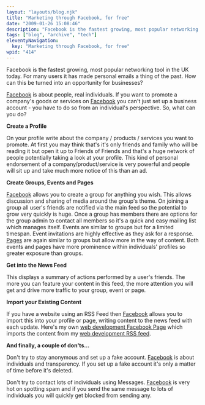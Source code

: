 ```yaml
---
layout: "layouts/blog.njk"
title: "Marketing through Facebook, for free"
date: "2009-01-26 15:08:46"
description: "Facebook is the fastest growing, most popular networking tool in the UK today"
tags: ["blog", "archive", "tech"]
eleventyNavigation:
  key: "Marketing through Facebook, for free"
wpid: "414"
---
```


Facebook is the fastest growing, most popular networking tool in the UK today. For many users it has made personal emails a thing of the past. How can this be turned into an opportunity for businesses?

<a href="http://www.facebook.com" target="_blank">Facebook</a> is about people, real individuals. If you want to promote a company's goods or services on <a href="http://www.facebook.com" target="_blank">Facebook</a> you can't just set up a business account - you have to do so from an individual's perspective. So, what can you do?

<strong>Create a Profile</strong>

On your profile write about the company / products / services you want to promote. At first you may think that's it's only friends and family who will be reading it but open it up to Friends of Friends and that's a huge network of people potentially taking a look at your profile. This kind of personal endorsement of a company/product/service is very powerful and people will sit up and take much more notice of this than an ad.

<strong>Create Groups, Events and Pages</strong>

<a href="http://www.facebook.com" target="_blank">Facebook</a> allows you to create a group for anything you wish. This allows discussion and sharing of media around the group's theme. On joining a group all user's friends are notified via the main feed so the potential to grow very quickly is huge. Once a group has members there are options for the group admin to contact all members so it's a quick and easy mailing list which manages itself. Events are similar to groups but for a limited timespan. Event invitations are highly effective as they ask for a response. <a href="http://www.facebook.com/pages/create.php" target="_blank">Pages</a> are again similar to groups but allow more in the way of content. Both events and pages have more prominence within individuals' profiles so greater exposure than groups.

<strong>Get into the News Feed</strong>

This displays a summary of actions performed by a user's friends. The more you can feature your content in this feed, the more attention you will get and drive more traffic to your group, event or page.

<strong>Import your Existing Content</strong>

If you have a website using an RSS Feed then <a href="http://www.facebook.com" target="_blank">Facebook</a> allows you to import this into your profile or page, writing content to the news feed with each update. Here's my own <a href="http://www.facebook.com/home.php?src=fftb#/pages/Chris-Smith-Web-Development/6761319987" target="_blank">web development Facebook Page</a> which imports the content from my <a href="http://www.chris-smith-web.com/wp/?feed=rss2" target="_blank">web development RSS feed</a>.<a href="http://www.facebook.com/home.php?src=fftb#/pages/Chris-Smith-Web-Development/6761319987" target="_blank"></a>

<strong>And finally, a couple of don'ts...</strong>

Don't try to stay anonymous and set up a fake account. <a href="http://www.facebook.com" target="_blank">Facebook</a> is about individuals and transparency. If you set up a fake account it's only a matter of time before it's deleted.

Don't try to contact lots of individuals using Messages. <a href="http://www.facebook.com" target="_blank">Facebook</a> is very hot on spotting spam and if you send the same message to lots of individuals you will quickly get blocked from sending any.

